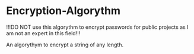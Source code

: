 # Encryption-Algorythm

!!!DO NOT use this algorythm to encrypt passwords for public projects as I am not an expert in this field!!!

An algorythym to encrypt a string of any length.
